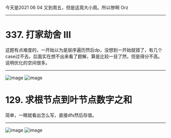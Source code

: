 今天是2021 06 04 又到周五，但是这周大小周。所以惨啊 Orz
***
# 337. 打家劫舍 III
这题有点难度的，一开始以为是层序遍历然后dp，没想到一开始就错了，有几个case过不去。后面实在想不出来看了题解，算是比较一目了然，但是得分不高。说明优化的空间很多。
***
![image](https://user-images.githubusercontent.com/84114842/120742770-22ea2280-c52a-11eb-9fbb-2057bae90aa0.png)
![image](https://user-images.githubusercontent.com/84114842/120742782-28e00380-c52a-11eb-9df2-01f1336a4f25.png)

# 129. 求根节点到叶节点数字之和
简单，一眼就看出怎么写，直接dfs然后存值。
***
![image](https://user-images.githubusercontent.com/84114842/120744326-537f8b80-c52d-11eb-86d5-08e93e250d5c.png)
![image](https://user-images.githubusercontent.com/84114842/120744335-57131280-c52d-11eb-8411-ec50ced97318.png)

